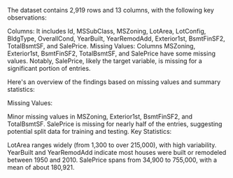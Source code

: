 The dataset contains 2,919 rows and 13 columns, with the following key observations:

Columns: It includes Id, MSSubClass, MSZoning, LotArea, LotConfig, BldgType, OverallCond, YearBuilt, YearRemodAdd, Exterior1st, BsmtFinSF2, TotalBsmtSF, and SalePrice.
Missing Values: Columns MSZoning, Exterior1st, BsmtFinSF2, TotalBsmtSF, and SalePrice have some missing values. Notably, SalePrice, likely the target variable, is missing for a significant portion of entries.

Here's an overview of the findings based on missing values and summary statistics:

Missing Values:

Minor missing values in MSZoning, Exterior1st, BsmtFinSF2, and TotalBsmtSF.
SalePrice is missing for nearly half of the entries, suggesting potential split data for training and testing.
Key Statistics:

LotArea ranges widely (from 1,300 to over 215,000), with high variability.
YearBuilt and YearRemodAdd indicate most houses were built or remodeled between 1950 and 2010.
SalePrice spans from 34,900 to 755,000, with a mean of about 180,921.
